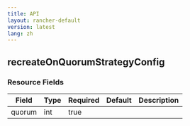 ```yaml
---
title: API
layout: rancher-default
version: latest
lang: zh
---
```


## recreateOnQuorumStrategyConfig





### Resource Fields

Field | Type | Required | Default | Description
---|---|---|---|---
quorum | int | true |  | 

